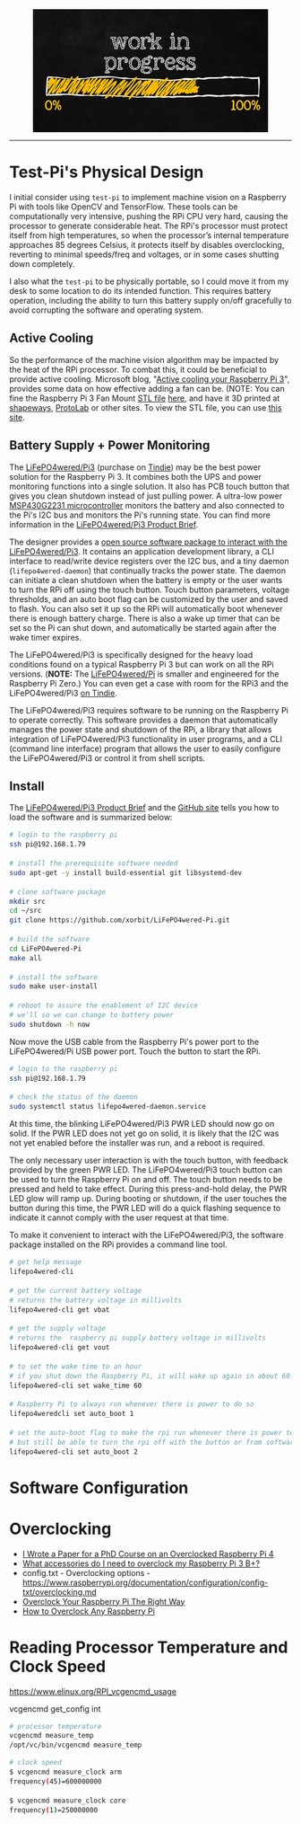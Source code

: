 <!--
Maintainer:   jeffskinnerbox@yahoo.com / www.jeffskinnerbox.me
Version:      0.1
-->


<div align="center">
<img src="https://raw.githubusercontent.com/jeffskinnerbox/blog/main/content/images/banners-bkgrds/work-in-progress.jpg" title="These materials require additional work and are not ready for general use." align="center" width=420px height=219px>
</div>


---


# Test-Pi's Physical Design
I initial consider using `test-pi` to implement machine vision on a Raspberry Pi
with tools like OpenCV and TensorFlow.
These tools can be computationally very intensive, pushing the RPi CPU very hard,
causing the processor to generate considerable heat.
The RPi's processor must protect itself from high temperatures,
so when the processor’s internal temperature approaches 85 degrees Celsius,
it protects itself by disables overclocking,
reverting to minimal speeds/freq and voltages,
or in some cases shutting down completely.

I also what the `test-pi` to be physically portable,
so I could move it from my desk to some location to do its intended function.
This requires battery operation,
including the ability to turn this battery supply on/off gracefully
to avoid corrupting the software and operating system.

## Active Cooling
So the performance of the machine vision algorithm may be impacted by the heat of the RPi processor.
To combat this, it could be beneficial to provide active cooling.
Microsoft blog, "[Active cooling your Raspberry Pi 3][01]",
provides some data on how effective adding a fan can be.
(NOTE: You can fine the Raspberry Pi 3 Fan Mount [STL file][07] [here][02],
and have it 3D printed at [shapeways][06], [ProtoLab][08] or other sites.
To view the STL file, you can use [this site][05].

## Battery Supply + Power Monitoring
The [LiFePO4wered/Pi3][09] (purchase on [Tindie][11])
may be the best power solution for the Raspberry Pi 3.
It combines both the UPS and power monitoring functions into a single solution.
It also has PCB touch button that gives you clean shutdown instead of just pulling power.
A ultra-low power [MSP430G2231 microcontroller][10] monitors the battery
and also connected to the Pi's I2C bus and monitors the Pi's running state.
You can find more information in the [LiFePO4wered/Pi3 Product Brief][13].

The designer provides a [open source software package to interact with the LiFePO4wered/Pi3][12].
It contains an application development library,
a CLI interface to read/write device registers over the I2C bus,
and a tiny daemon (`lifepo4wered-daemon`) that continually tracks the power state.
The daemon can initiate a clean shutdown when the battery is empty
or the user wants to turn the RPi off using the touch button.
Touch button parameters, voltage thresholds,
and an auto boot flag can be customized by the user and saved to flash.
You can also set it up so the RPi will automatically boot whenever there is enough battery charge.
There is also a wake up timer that can be set so the Pi can shut down,
and automatically be started again after the wake timer expires.

The LiFePO4wered/Pi3 is specifically designed for the heavy load conditions
found on a typical Raspberry Pi 3 but can work on all the RPi versions.
(**NOTE:** The [LiFePO4wered/Pi][10] is smaller and engineered for the Raspberry Pi Zero.)
You can even get a case with room for the RPi3 and the LiFePO4wered/Pi3 [on Tindie][14].

The LiFePO4wered/Pi3 requires software to be running on the Raspberry Pi to operate correctly.
This software provides a daemon that automatically
manages the power state and shutdown of the RPi,
a library that allows integration of LiFePO4wered/Pi3 functionality in user programs,
and a CLI (command line interface) program that allows the user to
easily configure the LiFePO4wered/Pi3 or control it from shell scripts.

## Install
The [LiFePO4wered/Pi3 Product Brief][13] and the [GitHub site][12]
tells you how to load the software and is summarized below:

```bash
# login to the raspberry pi
ssh pi@192.168.1.79

# install the prerequisite software needed
sudo apt-get -y install build-essential git libsystemd-dev

# clone software package
mkdir src
cd ~/src
git clone https://github.com/xorbit/LiFePO4wered-Pi.git

# build the software
cd LiFePO4wered-Pi
make all

# install the software
sudo make user-install

# reboot to assure the enablement of I2C device
# we'll so we can change to battery power
sudo shutdown -h now
```

Now move the USB cable from the Raspberry Pi's power port to the
LiFePO4wered/Pi USB power port.
Touch the button to start the RPi.

```bash
# login to the raspberry pi
ssh pi@192.168.1.79

# check the status of the daemon
sudo systemctl status lifepo4wered-daemon.service
```

At this time, the blinking LiFePO4wered/Pi3 PWR LED should now go on solid.
If the PWR LED does not yet go on solid,
it is likely that the I2C was not yet enabled before the installer was run,
and a reboot is required.

The only necessary user interaction is with the touch button,
with feedback provided by the green PWR LED.
The LiFePO4wered/Pi3 touch button can be used to turn the Raspberry Pi on and off.
The touch button needs to be pressed and held to take effect.
During this press-and-hold delay, the PWR LED glow will ramp up.
During booting or shutdown,
if the user touches the button during this time,
the PWR LED will do a quick flashing sequence to
indicate it cannot comply with the user request at that time.

To make it convenient to interact with the LiFePO4wered/Pi3,
the software package installed on the RPi provides a command line tool.

```bash
# get help message
lifepo4wered-cli

# get the current battery voltage
# returns the battery voltage in millivolts
lifepo4wered-cli get vbat

# get the supply voltage
# returns the  raspberry pi supply battery voltage in millivolts
lifepo4wered-cli get vout

# to set the wake time to an hour
# if you shut down the Raspberry Pi, it will wake up again in about 60 minutes
lifepo4wered-cli set wake_time 60

# Raspberry Pi to always run whenever there is power to do so
lifepo4wered­cli set auto_boot 1

# set the auto-boot flag to make the rpi run whenever there is power to do so,
# but still be able to turn the rpi off with the button or from software
lifepo4wered-cli set auto_boot 2
```

# Software Configuration

# Overclocking
* [I Wrote a Paper for a PhD Course on an Overclocked Raspberry Pi 4](https://medium.com/an-idea/i-wrote-a-paper-for-a-phd-course-on-an-overclocked-raspberry-pi-4-cb14c9210ed4)
* [What accessories do I need to overclock my Raspberry Pi 3 B+?](https://www.androidcentral.com/what-accessories-do-i-need-overclock-my-raspberry-pi-3-b)
* config.txt - Overclocking options - https://www.raspberrypi.org/documentation/configuration/config-txt/overclocking.md
* [Overclock Your Raspberry Pi The Right Way](https://hackaday.com/2018/01/16/__trashed-5/)
* [How to Overclock Any Raspberry Pi](https://www.tomshardware.com/how-to/overclock-any-raspberry-pi)

# Reading Processor Temperature and Clock Speed
https://www.elinux.org/RPI_vcgencmd_usage

vcgencmd get_config int

```bash
# processor temperature
vcgencmd measure_temp
/opt/vc/bin/vcgencmd measure_temp
```

```bash
# clock speed
$ vcgencmd measure_clock arm
frequency(45)=600000000

$ vcgencmd measure_clock core
frequency(1)=250000000
```



[01]:https://microsoft.github.io/ELL/tutorials/Active-cooling-your-Raspberry-Pi-3/
[02]:https://microsoft.github.io/ELL/gallery/Raspberry-Pi-3-Fan-Mount/
[03]:https://microsoft.github.io/ELL/
[05]:https://www.viewstl.com/
[06]:https://www.shapeways.com/
[07]:https://en.wikipedia.org/wiki/STL_(file_format)
[08]:https://www.protolabs.com/
[09]:https://cdn.tindiemedia.com/images/resize/NS8E-8h1An68bOqZrKHhnukm44c=/full-fit-in/2400x1600/smart/58262/products/2016-12-15T20%3A35%3A06.599Z-IMGP8966.JPG
[10]:https://lifepo4wered.com/lifepo4wered-pi.html
[11]:https://www.tindie.com/products/xorbit/lifepo4weredpi3/
[12]:https://github.com/xorbit/LiFePO4wered-Pi
[13]: https://lifepo4wered.com/files/LiFePO4wered-Pi3-Product-Brief.pdf
[14]:https://www.tindie.com/products/mjrice/enclosure-for-raspberry-pi-3-and-lifepo4weredpi3/

